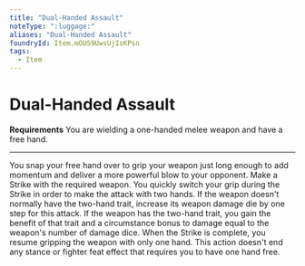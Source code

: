 ```yaml
---
title: "Dual-Handed Assault"
noteType: ":luggage:"
aliases: "Dual-Handed Assault"
foundryId: Item.mOUS9UwsUjIsKPsn
tags:
  - Item
---
```


# Dual-Handed Assault

**Requirements** You are wielding a one-handed melee weapon and have a free hand.

* * *

You snap your free hand over to grip your weapon just long enough to add momentum and deliver a more powerful blow to your opponent. Make a Strike with the required weapon. You quickly switch your grip during the Strike in order to make the attack with two hands. If the weapon doesn't normally have the two-hand trait, increase its weapon damage die by one step for this attack. If the weapon has the two-hand trait, you gain the benefit of that trait and a circumstance bonus to damage equal to the weapon's number of damage dice. When the Strike is complete, you resume gripping the weapon with only one hand. This action doesn't end any stance or fighter feat effect that requires you to have one hand free.
